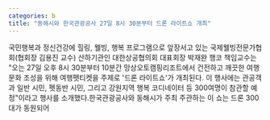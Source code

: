 ```yaml
---
categories: b
title: "동해시와 한국관광공사 27일 8시 30분부터 드론 라이트쇼 개최"
---
```

국민행복과 정신건강에 힐링, 웰빙, 행복 프로그램으로 앞장서고 있는 국제웰빙전문가협회(협회장 김용진 교수) 산하기관인 대한상공협의회 대표회장 박재완 행코 책임교수는 "오는 27일 오후 8시 30분부터 10분간 망상오토캠핑리조트에서 건전하고 깨끗한 여행문화 조성을 위해 여행펫티켓을 주제로 &#39;드론 라이트쇼&#39;가 개최된다. 이 행사에는 관공객과 일반 시민, 펫동반 시민, 그리고 강원지역 행복 코디네이터 등 300여명이 참관할 예정"이라고 행사를 소개했다.한국관광공사와 동해시가 주최 주관하는 이 쇼는 드론 300대가 동원되어